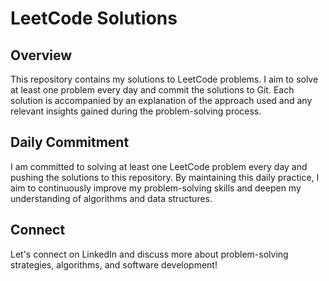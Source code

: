 # LeetCode Solutions

## Overview
This repository contains my solutions to LeetCode problems. I aim to solve at least one problem every day and commit the solutions to Git. Each solution is accompanied by an explanation of the approach used and any relevant insights gained during the problem-solving process.

## Daily Commitment
I am committed to solving at least one LeetCode problem every day and pushing the solutions to this repository. By maintaining this daily practice, I aim to continuously improve my problem-solving skills and deepen my understanding of algorithms and data structures.

## Connect
Let's connect on LinkedIn and discuss more about problem-solving strategies, algorithms, and software development!

